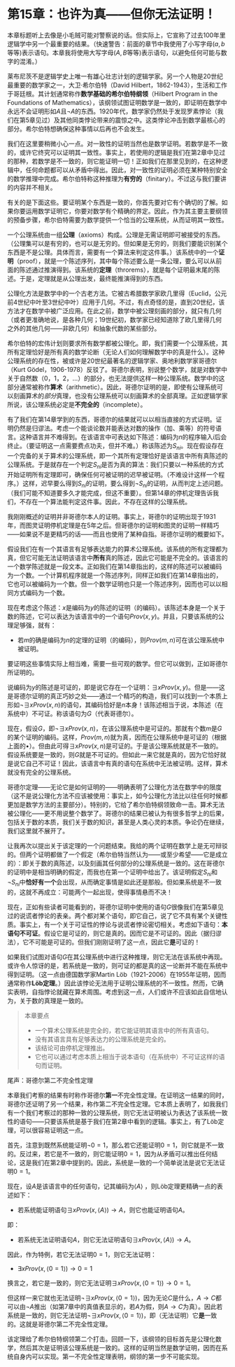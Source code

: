 # 第15章：也许为真——但你无法证明！

本章标题听上去像是小毛贼可能对警察说的话。但实际上，它宣称了过去100年里逻辑学中另一个最重要的结果。（快速警告：前面的章节中我使用了小写字母($a,b$等等)表示语句。本章我将使用大写字母($A,B$等等)表示语句，以避免任何可能与数字的混淆。）

莱布尼茨不是逻辑学史上唯一有雄心壮志计划的逻辑学家。另一个人物是20世纪最重要的数学家之一，大卫·希尔伯特（David Hilbert，1862-1943），生活和工作于哥廷根。其计划通常称作**数学基础的希尔伯特纲领**（Hilbert Program in the Foundations of Mathematics），该纲领试图证明数学是一致的，即证明在数学中永远不会证明形如$A$且$\neg A$的东西。1920年代，数学家仍然处于发现罗素悖论（我们在第5章见过）及其他同类悖论带来的震惊之中。这类悖论冲击到数学最核心的部分。希尔伯特想确保这种事情以后再也不会发生。

我们在这里要稍微小心一点。对一致性的证明当然也是数学证明。若数学是不一致的，或许它终究可以证明其一致性。事实上，若使用的逻辑是我们在第2章中见过的那种，若数学是不一致的，则它能证明一切！正如我们在那里见到的，在这种逻辑中，任何命题都可以从矛盾中得出。因此，对一致性的证明必须在某种特别安全的数学推理中完成。希尔伯特称这种推理为**有穷的**（finitary）。不过这与我们要讲的内容并不相关。

有关的是下面这些。要证明某个东西是一致的，你首先要对它有个确切的了解。如果你要运用数学证明它，你要对数学有个精确的界定。因此，作为其主要主要纲领的预备步骤，希尔伯特需要为数学提供一个恰当的公理系统，从而证明其一致性。

一个公理系统由一组**公理**（axioms）构成。公理是无需证明即可被接受的东西。（公理集可以是有穷的，也可以是无穷的。但如果是无穷的，则我们要能识别某个东西是不是公理。具体而言，需要有一个算法来判定这件事。）该系统中的一个**证明**（proof），就是一个陈述序列，其中每个陈述要么是一条公理，要么可以从前面的陈述通过推演得到。该系统的**定理**（throrems），就是每个证明最末尾的陈述。于是，定理就是从公理出发，最终能推演得到的东西。

公理化方法是数学中的一个古老方法。它被古希腊数学家欧几里得（Euclid，公元前4世纪中叶至3世纪中叶）应用于几何。不过，有点奇怪的是，直到20世纪，该方法才在数学中被广泛应用。在此之前，数学中被公理刻画的部分，就只有几何（或者更准确地说，是各种几何；19世纪初，数学家已经知道除了欧几里得几何之外的其他几何——非欧几何）和抽象代数的某些部分。

希尔伯特的宏伟计划则要求所有数学都被公理化。即，我们需要一个公理系统，其所有定理恰好是所有真的数学论断（无论人们如何理解数学中的真是什么）。这种公理系统的存在性，被或许是20世纪最著名的逻辑学家、奥地利数学家哥德尔（Kurt Gödel，1906-1978）反驳了。哥德尔表明，别说整个数学，就是对数学中关于自然数（0，1，2，…）的部分，也无法提供这样一种公理系统。数学中的这部分通常被称作**算术**（arithmetic）。因此，哥德尔证明的是，即使有公理系统可以刻画算术的*部分*真理，也没有公理系统可以刻画算术的全部真理。正如逻辑学家所说，该公理系统必定是**不完全的**（incomplete）。

有了我们在第14章学到的东西，哥德尔的结果就可以以相当直接的方式证明。证明仍然是归谬法。考虑一个能谈论数并能表达对数的操作（加、乘等）的符号语言。这种语言并不难得到。在该语言中可表达如下陈述：编码为$n$的程序输入$i$后会终止。（要证明这一点需要费点功夫，但并不难。）称该陈述为$S_{ni}$。现在假设存在一个完备的关于算术的公理系统，即一个其所有定理恰好是该语言中所有真陈述的公理系统。于是就存在一个判定$S_{ni}$是否为真的算法：我们只要以一种系统的方式开始证明所有定理即可，确保任何可被证明的迟早被证明。（不难设计这样一个程序。）这样，迟早要么得到$S_{ni}$的证明，要么得到$\neg S_{ni}$的证明，从而判定上述问题。（我们可能不知道要多久才能完成，但这不重要）。但第14章的停机定理告诉我们，不存在一个算法能判定这件事。因此，不存在这样的公理系统。

我刚刚概述的证明并非哥德尔本人的证明。事实上，哥德尔的证明出现于1931年，而图灵证明停机定理是在5年之后。但哥德尔的证明和图灵的证明一样精巧——如果说不是更精巧的话——而且也使用了某种自指。哥德尔证明的概要如下。

假设我们在有一个其语言有足够表达能力的算术公理系统。该系统的所有定理都为真，但它可能无法证明该语言中**所有**真的陈述，因此它可能是不完全的。该语言的一个数学陈述就是一段文本。正如我们在第14章指出的，这样的陈述可以被编码为一个数。一个计算机程序就是一个陈述序列，同样正如我们在第14章指出的，它也可以被编码为一个数。但一个数学证明也只是一个陈述序列，因而也可以以相同方式编码为一个数。

现在考虑这个陈述：$x$是编码为$y$的陈述的证明（的编码）。该陈述本身是一个关于数的陈述，它可以表达为该语言中的一个语句$Prov(x,y)$。并且，只要该系统的公理足够强，就有：

- 若$m$的确是编码为$n$的定理的证明（的编码），则$Prov(m,n)$可在该公理系统中被证明。

要证明这些事情实际上相当难，需要一些可观的数学。但它可以做到，正如哥德尔所证明的。

说编码为$y$的陈述是可证的，即是说它存在一个证明：$\exists xProv(x,y)$。但是——这是哥德尔证明的真正巧妙之处——通过一个精巧的构造，我们可以找到一个本质上形如$\neg\exists xProv(x,n)$的语句，其编码恰好是$n$本身！该陈述相当于说，本陈述（在系统中）不可证。称该语句为$G$（代表哥德尔）。

现在，假设$G$，即$\neg\exists xProv(x,n)$，在该公理系统中是可证的。那就有个数$m$是$G$的某个证明的编码。这样，$Prov(m,n)$就为真，因而在公理系统中是可证的（根据上面的$\bullet$）。但由此可得$\exists xProv(x,n)$是可证的。于是该公理系统就是不一致的。假设系统要是一致的，则$G$就是不可证的。但如此一来它就是真的，因为它恰好就是说它自己不可证！因此，该语言中有真的语句在系统中无法被证明。这样，算术就没有完全的公理系统。

哥德尔定理——无论它是如何证明的——明确表明了公理化方法在数学中的限度（这不是说公理化方法不应该被使用：事实上，如今公理化方法比以往任何时候都更加是数学方法的主要部分）。特别的，它给了希尔伯特纲领致命一击。算术无法被公理化——更不用说整个数学了。哥德尔的结果已被认为有很多哲学上的后果，包括关于数的本质，我们关于数的知识，甚至是人类心灵的本质。争论仍在继续，我们这里就不展开了。

让我再次以提出关于该定理的一个问题结束。我给的两个证明在数学上是无可辩驳的。但两个证明都做了一个假定（希尔伯特当然认为——或至少希望——它是成立的）：即关于数的真陈述，以及刻画其任何部分的公理系统是一致的。这在哥德尔的证明中是相当明确的假定，而我也在第一个证明中给出了。该证明假定$S_{ni}$和$\neg S_{ni}$中**恰好有一个**会出现，从而确定事情是如此还是那般。但如果系统是不一致的，这就不再成立：可能两个一起出现，使得事情悬而不决！

现在，正如有些读者可能看到的，哥德尔证明中使用的语句$G$很像我们在第5章见过的说谎者悖论的表亲。两个都对某个语句，即它自己，说了它不具有某个关键性质。事实上，有一个关于可证性的悖论与说谎者悖论密切相关。考虑如下语句：**本语句不可证**。假设它是可证的，则它是真的。因而它是不可证的。因此（据归谬法），它不可能是可证的。但我们刚刚证明了这一点，因此它**是**可证的！

如果我们试图对语句$G$在其公理系统中进行这种推理，则它无法在该系统中再现。或许令人惊讶的是，若系统是一致的，则可证的都是真的这一论断并不能在系统中得到证明。（这一点由德国数学家Martin Löb（1921-2006）在1955年证明，因而通常称作**Löb定理**。）因此该悖论无法用于证明公理系统的不一致性。然而，它确实表明，自指悖论就藏在算术周围。考虑到这一点，人们或许不应该如此自信地认为，关于数的真理是一致的。

> 本章要点
>
> - 一个算术公理系统是完全的，若它能证明其语言中的所有真语句。
> - 没有其语言具有足够表达力的公理系统是完全的。
> - 该结论可由停机定理推出。
> - 它也可以通过考虑本质上相当于说本语句（在系统中）不可证这样的语句而证明。

尾声：哥德尔第二不完全性定理

本章我们考察的结果有时称作哥德尔**第一**不完全性定理。在证明这一结果的同时，哥德尔还证明了另一个结果，称作第二不完全性定理。它本质上表明了，如我我们有一个我们考察过的那种一致的公理系统，则它无法证明被认为表达了该系统一致性的语句——只要该系统是基于我们在第2章中看到的逻辑。事实上，有了Löb定理，可以很容易证明这一点。

首先，注意到既然系统能证明$\neg 0=1$，那么若它还能证明$0=1$，则它就是不一致的。反过来，若它是不一致的，则它能证明$0=1$，因为从矛盾可以推出任何结论，这是我们在第2章中提到的。因此，系统是一致的一个简单说法是说它无法证明$0=1$。

现在，设$A$是该语言中的任何语句，记其编码为$\langle A\rangle$ ，则Löb定理更精确一点的表述如下：

- 若系统能证明语句$\exists xProv(x,\langle A\rangle)\to A$，则它也能证明语句$A$。

即：

- 若系统无法证明语句$A$，则它无法证明语句$\exists xProv(x,\langle A\rangle)\to A$。

因此，作为特例，若它无法证明$0=1$，则它无法证明：

- $\exists xProv(x,\langle 0=1\rangle)\to 0=1$

换言之，若它是一致的，则它无法证明$\exists xProv(x,\langle 0=1\rangle)\to 0=1$。

但这样一来它就也无法证明$\neg\exists xProv(x,\langle 0=1\rangle)$，因为无论$C$是什么，$A\to C$都可以由$\neg A$推出（如第7章中的真值表显示的，若$A$为假，则$A\to C$为真）。因此若系统是一致的，则它无法证明$\neg\exists xProv(x,\langle 0=1\rangle)$，即（无法证明）它**是**一致的。这就是哥德尔第二不完全性定理。

该定理给了希尔伯特纲领第二个打击。回顾一下，该纲领的目标首先是公理化数学，然后其次是证明该公理系统是一致的。这样的证明当然是数学证明，因而在系统自身内可以实现。第一不完全性定理表明，纲领的第一步不可能实现。